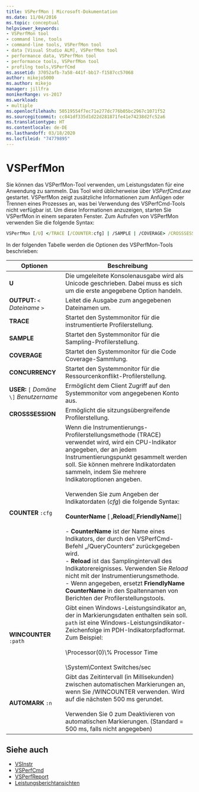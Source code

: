 ```yaml
---
title: VSPerfMon | Microsoft-Dokumentation
ms.date: 11/04/2016
ms.topic: conceptual
helpviewer_keywords:
- VSPerfMon tool
- command line, tools
- command-line tools, VSPerfMon tool
- data [Visual Studio ALM], VSPerfMon tool
- performance data, VSPerfMon tool
- performance tools, VSPerfMon tool
- profilng tools,VSPerfCmd
ms.assetid: 37052afb-7a58-441f-bb17-f1587cc57068
author: mikejo5000
ms.author: mikejo
manager: jillfra
monikerRange: vs-2017
ms.workload:
- multiple
ms.openlocfilehash: 50519554f7ec71e277dc776b05bc2967c1071f52
ms.sourcegitcommit: cc841df335d1d22d281871fe41e74238d2fc52a6
ms.translationtype: HT
ms.contentlocale: de-DE
ms.lasthandoff: 03/18/2020
ms.locfileid: "74779895"
---
```

# <a name="vsperfmon"></a>VSPerfMon
Sie können das VSPerfMon-Tool verwenden, um Leistungsdaten für eine Anwendung zu sammeln. Das Tool wird üblicherweise über *VSPerfCmd.exe* gestartet. VSPerfMon zeigt zusätzliche Informationen zum Anfügen oder Trennen eines Prozesses an, was bei Verwendung des VSPerfCmd-Tools nicht verfügbar ist. Um diese Informationen anzuzeigen, starten Sie VSPerfMon in einem separaten Fenster. Zum Aufrufen von VSPerfMon verwenden Sie die folgende Syntax:

```cmd
VSPerfMon [/U] </TRACE [/COUNTER:cfg] | /SAMPLE | /COVERAGE> /CROSSSESSION /OUTPUT <file name> [/WINCOUNTER:cfg] [/USER [DOMAIN\]username]
```

 In der folgenden Tabelle werden die Optionen des VSPerfMon-Tools beschrieben:

|Optionen|Beschreibung|
|-------------|-----------------|
|**U**|Die umgeleitete Konsolenausgabe wird als Unicode geschrieben.  Dabei muss es sich um die erste angegebene Option handeln.|
|**OUTPUT:** `<` *Dateiname* `>`|Leitet die Ausgabe zum angegebenen Dateinamen um.|
|**TRACE**|Startet den Systemmonitor für die instrumentierte Profilerstellung.|
|**SAMPLE**|Startet den Systemmonitor für die Sampling-Profilerstellung.|
|**COVERAGE**|Startet den Systemmonitor für die Code Coverage-Sammlung.|
|**CONCURRENCY**|Startet den Systemmonitor für die Ressourcenkonflikt-Profilerstellung.|
|**USER:** `[` *Domäne* `\]` *Benutzername*|Ermöglicht dem Client Zugriff auf den Systemmonitor vom angegebenen Konto aus.|
|**CROSSSESSION**|Ermöglicht die sitzungsübergreifende Profilerstellung.|
|**COUNTER** `:cfg`|Wenn die Instrumentierungs-Profilerstellungsmethode (TRACE) verwendet wird, wird ein CPU-Indikator angegeben, der an jedem Instrumentierungspunkt gesammelt werden soll. Sie können mehrere Indikatordaten sammeln, indem Sie mehrere Indikatoroptionen angeben.<br /><br /> Verwenden Sie zum Angeben der Indikatordaten (*cfg*) die folgende Syntax:<br /><br /> **CounterName** [ **,Reload**[,**FriendlyName**]]<br /><br /> -   **CounterName** ist der Name eines Indikators, der durch den VSPerfCmd-Befehl „/QueryCounters“ zurückgegeben wird.<br />-   **Reload** ist das Samplingintervall des Indikatorereignisses. Verwenden Sie *Reload* nicht mit der Instrumentierungsmethode.<br />- Wenn angegeben, ersetzt **FriendlyName** **CounterName** in den Spaltennamen von Berichten der Profilerstellungstools.|
|**WINCOUNTER** `:path`|Gibt einen Windows-Leistungsindikator an, der in Markierungsdaten enthalten sein soll. `path` ist eine Windows-Leistungsindikator-Zeichenfolge im PDH-Indikatorpfadformat. Zum Beispiel:<br /><br /> \Processor(0)\\% Processor Time<br /><br /> \System\Context Switches/sec|
|**AUTOMARK** `:n`|Gibt das Zeitintervall (in Millisekunden) zwischen automatischen Markierungen an, wenn Sie /WINCOUNTER verwenden. Wird auf die nächsten 500 ms gerundet.<br /><br /> Verwenden Sie 0 zum Deaktivieren von automatischen Markierungen. (Standard = 500 ms, falls nicht angegeben)|

## <a name="see-also"></a>Siehe auch
- [VSInstr](../profiling/vsinstr.md)
- [VSPerfCmd](../profiling/vsperfcmd.md)
- [VSPerfReport](../profiling/vsperfreport.md)
- [Leistungsberichtansichten](../profiling/performance-report-views.md)
